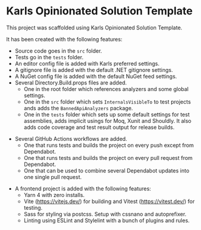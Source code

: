 # Karls Opinionated Solution Template

This project was scaffolded using Karls Opinionated Solution Template.

It has been created with the following features:

* Source code goes in the `src` folder.
* Tests go in the `tests` folder.
* An editor config file is added with Karls preferred settings.
* A gitignore file is added with the default .NET gitignore settings.
* A NuGet config file is added with the default NuGet feed settings.
* Several Directory.Build.props files are added.
  * One in the root folder which references analyzers and some global settings.
  * One in the `src` folder which sets `InternalsVisibleTo` to test projects ands
    adds the `BannedApiAnalyzers` package.
  * One in the `tests` folder which sets up some default settings for test assemblies,
    adds implicit usings for Moq, Xunit and Shouldly. It also adds code coverage and
    test result output for release builds.
<!--#if (includeGithubActions)-->
* Several GitHub Actions workflows are added.
  * One that runs tests and builds the project on every push except from Dependabot.
  * One that runs tests and builds the project on every pull request from Dependabot.
  * One that can be used to combine several Dependabot updates into one single pull request.
<!--#endif-->
<!--#if (addFrontendProject)-->
* A frontend project is added with the following features:
  * Yarn 4 with zero installs.
  * Vite (<https://vitejs.dev/>) for building and Vitest (<https://vitest.dev/>) for testing.
  * Sass for styling via postcss. Setup with cssnano and autoprefixer.
  * Linting using ESLint and Stylelint with a bunch of plugins and rules.
<!--#endif-->
